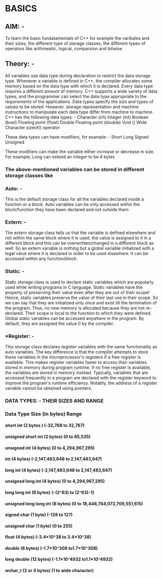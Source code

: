 # BASICS

## AIM: -
To learn the basic fundatamentals of C++ for example the varibales and their sizes, the different type of storage classes, the different types of operators like arithmeatic, logical, comparsion and bitwise

## Theory: -

All variables use data type during declaration to restrict the data storage type. Whenever a variable is defined in C++, the compiler allocates some memory based on the data type with which it is declared.
 Every data type requires a different amount of memory. C++ supports a wide variety of data types, and the programmer can select the data type appropriate to the requirements of the applications. Data types specify the size and types of values to be stored. However, storage representation and machine instructions to manipulate each data type differ from machine to machine.
C++ has the following data types: - 
Character (ch)
Integer (int)
Boolean (bool)
Floating point (float)
Double Floating point (double)
Void ()
Wide Character
sizeof() operator

These data types can have modifiers, for example: -
Short
Long
Signed 
Unsigned

These modifiers can make the variable either increase or decrease in size. For example, Long can extend an integer to be 4 bytes 

### The above-mentioned variables can be stored in different storage classes like 

### Auto: -
This is the default storage class for all the variables declared inside a function or a block.  Auto variables can be only accessed within the block/function they have been declared and not outside them

### Extern: -
The extern storage class tells us that the variable is defined elsewhere and not within the same block where it is used. the value is assigned to it in a different block and this can be overwritten/changed in a different block as well. So an extern variable is nothing but a global variable initialized with a legal value where it is declared in order to be used elsewhere. It can be accessed within any function/block.

### Static: -
Static storage class is used to declare static variables which are popularly used while writing programs in C language. Static variables have the property of preserving their value even after they are out of their scope! Hence, static variables preserve the value of their last use in their scope. So we can say that they are initialized only once and exist till the termination of the program. Thus, no new memory is allocated because they are not re-declared.
Their scope is local to the function to which they were defined. Global static variables can be accessed anywhere in the program. By default, they are assigned the value 0 by the compiler. 

### *Register: - 
This storage class declares register variables with the same functionality as auto variables. The key difference is that the compiler attempts to store these variables in the microprocessor's registers if a free register is available. This makes register variables faster to access than variables stored in memory during program runtime. If no free register is available, the variables are stored in memory instead. Typically, variables that are accessed frequently in a program are declared with the register keyword to improve the program's runtime efficiency. Notably, the address of a register variable cannot be obtained using pointers.


### DATA TYPES: - THEIR SIZES AND RANGE 
### Data Type	Size (in bytes)	Range
#### short int (2 bytes )	(-32,768 to 32,767)
#### unsigned short int  (2 bytes) 	(0 to 65,535)
#### unsigned int (4 bytes) 	(0 to 4,294,967,295)
#### int (4 bytes)	(-2,147,483,648 to 2,147,483,647)
#### long int (4 bytes)  (-2,147,483,648 to 2,147,483,647)
#### unsigned long int (4 bytes)  (0 to 4,294,967,295)
#### long long int (8 bytes) {-(2^63) to (2^63)-1}
#### unsigned long long int (8 bytes)	(0 to 18,446,744,073,709,551,615)
#### signed char (1 byte)	(-128 to 127)
#### unsigned char (1 byte) 	(0 to 255)
#### float	(4 bytes)	(-3.4×10^38 to 3.4×10^38)
#### double	(8 bytes) (-1.7×10^308 to1.7×10^308)
#### long double (12 bytes)	(-1.1×10^4932 to1.1×10^4932)
#### wchar_t (2 or 4 bytes)	(1 to wide character)

